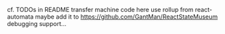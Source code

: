 cf. TODOs in README
transfer machine code here
use rollup from react-automata
maybe add it to https://github.com/GantMan/ReactStateMuseum
debugging support... 

